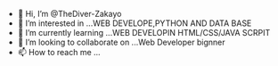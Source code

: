 - 👋 Hi, I’m @TheDiver-Zakayo
- 👀 I’m interested in ...WEB DEVELOPE,PYTHON AND DATA BASE
- 🌱 I’m currently learning ...WEB DEVELOPIN HTML/CSS/JAVA SCRPIT
- 💞️ I’m looking to collaborate on ...Web Developer bignner
- 📫 How to reach me ...

<!---
TheDiver-Zakayo/TheDiver-Zakayo is a ✨ special ✨ repository because its `README.md` (this file) appears on your GitHub profile.
You can click the Preview link to take a look at your changes.
--->
